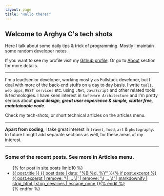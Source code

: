 ```yaml
---
layout: page
title: "Hello there!"
---
```


## Welcome to Arghya C's tech shots

Here I talk about some daily tips & trick of programming. 
Mostly I maintain some random developer notes.

If you want to see my profile visit my [Github profile](https://github.com/chakrabar). Or go to [About](/about) section for more details.

----

I'm a lead/senior developer, working mostly as Fullstack developer, but I deal with more of the back-end stuffs on a day to day basis. I write `tools`, `web apps`, `REST services` etc. using `.Net`, `JavaScript` and other related tools & technologies. I have keen interest in `Software Architecture` and I'm pretty serious about ***good design, great user experience & simple, clutter free, maintainable code***.

Check my tech-shots, or short technical articles on the articles menu.

----

**Apart from coding**, I take great interest in `travel`, `food`, `art` & `photography`. In future I might add separate sections as well, for these areas of my interest.

----

### Some of the recent posts. See more in Articles menu.

<ul class="post-list">
{% for post in site.posts limit:10 %}
  <li><article><a href="{{ site.url }}{{ post.url }}">{{ post.title }} <span class="entry-date"><time datetime="{{ post.date | date_to_xmlschema }}">{{ post.date | date: "%B %d, %Y" }}</time></span>{% if post.excerpt %} <span class="excerpt">{{ post.excerpt | remove: '\[ ... \]' | remove: '\( ... \)' | markdownify | strip_html | strip_newlines | escape_once }}</span>{% endif %}</a></article></li>
{% endfor %}
</ul>